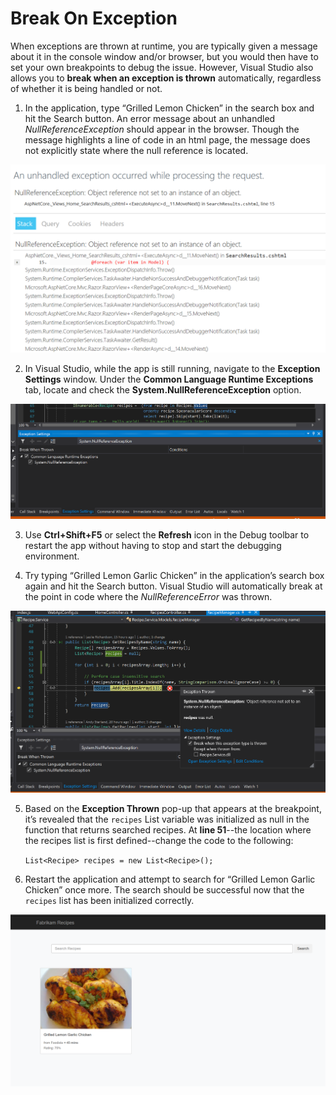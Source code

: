 # Break On Exception
When exceptions are thrown at runtime, you are typically given a message about it in the console window and/or browser, but you would then have to set your own breakpoints to debug the issue.  However, Visual Studio also allows you to **break when an exception is thrown** automatically, regardless of whether it is being handled or not.

1.	In the application, type “Grilled Lemon Chicken” in the search box and hit the Search button.  An error message about an unhandled *NullReferenceException* should appear in the browser.  Though the message highlights a line of code in an html page, the message does not explicitly state where the null reference is located.

![Null reference error message in web browser](BreakOnException-ErrorMsg.png)

2.	In Visual Studio, while the app is still running, navigate to the **Exception Settings** window.  Under the **Common Language Runtime Exceptions** tab, locate and check the **System.NullReferenceException** option.

![Exception Settings window](BreakOnException-ExceptionSettings.png)

3.	Use **Ctrl+Shift+F5** or select the **Refresh** icon in the Debug toolbar to restart the app without having to stop and start the debugging environment.  

4.	Try typing “Grilled Lemon Garlic Chicken” in the application’s search box again and hit the Search button.  Visual Studio will automatically break at the point in code where the *NullReferenceError* was thrown.

![Break on exception](BreakOnException-Break.png)  

5.	Based on the **Exception Thrown** pop-up that appears at the breakpoint, it’s revealed that the `recipes` List variable was initialized as null in the function that returns searched recipes.  At **line 51**--the location where the recipes list is first defined--change the code to the following: 

    `List<Recipe> recipes = new List<Recipe>();`

6.	Restart the application and attempt to search for “Grilled Lemon Garlic Chicken” once more.  The search should be successful now that the `recipes` list has been initialized correctly.

![Search results page](BreakOnException-SearchResult.png)